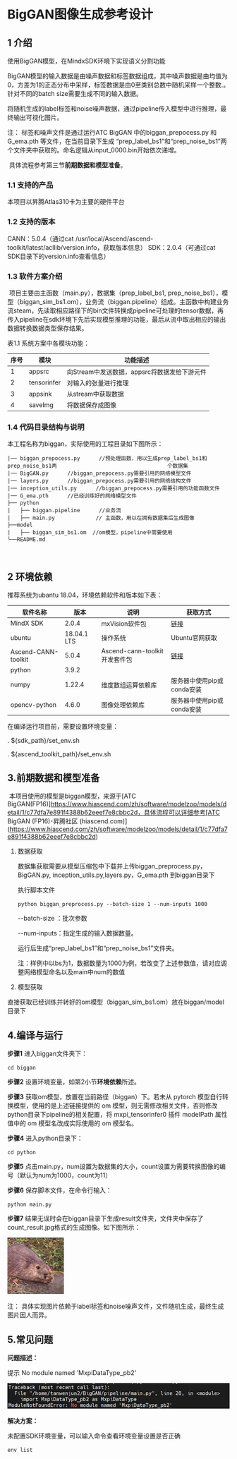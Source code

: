 # BigGAN图像生成参考设计

## 1 介绍
   使用BigGAN模型，在MindxSDK环境下实现语义分割功能

​    BigGAN模型的输入数据是由噪声数据和标签数据组成，其中噪声数据是由均值为0，方差为1的正态分布中采样，标签数据是由0至类别总数中随机采样一个整数.。针对不同的batch size需要生成不同的输入数据。   

​    将随机生成的label标签和noise噪声数据，通过pipeline传入模型中进行推理，最终输出可视化图片。

注： 标签和噪声文件是通过运行ATC BigGAN 中的biggan_prepocess.py 和G_ema.pth 等文件，在当前目录下生成 “prep_label_bs1”和“prep_noise_bs1”两个文件夹中获取的。命名逻辑从input_0000.bin开始依次递增。

​     具体流程参考第三节**前期数据和模型准备**。



### 1.1 支持的产品

本项目以昇腾Atlas310卡为主要的硬件平台

### 1.2 支持的版本

CANN：5.0.4（通过cat /usr/local/Ascend/ascend-toolkit/latest/acllib/version.info，获取版本信息）
SDK：2.0.4（可通过cat SDK目录下的version.info查看信息）


### 1.3 软件方案介绍

​        项目主要由主函数（main.py），数据集（prep_label_bs1, prep_noise_bs1），模型（biggan_sim_bs1.om），业务流（biggan.pipeline）组成。
​       主函数中构建业务流steam，先读取相应路径下的bin文件转换成pipeline可处理的tensor数据，再传入pipeline在sdk环境下先后实现模型推理的功能，最后从流中取出相应的输出数据转换数据类型保存结果。

表1.1 系统方案中各模块功能：

| 序号 | 模块        | 功能描述                                     |
| ---- | ----------- | -------------------------------------------- |
| 1    | appsrc      | 向Stream中发送数据，appsrc将数据发给下游元件 |
| 2    | tensorinfer | 对输入的张量进行推理                         |
| 3    | appsink     | 从stream中获取数据                           |
| 4    | saveImg     | 将数据保存成图像                             |


### 1.4 代码目录结构与说明

本工程名称为biggan，实际使用的工程目录如下图所示：     

```
|── biggan_prepocess.py      //预处理函数，用以生成prep_label_bs1和prep_noise_bs1两                                   个数据集
|── BigGAN.py      //biggan_prepocess.py需要引用的网络模型文件
|── layers.py      //biggan_prepocess.py需要引用的网络结构文件
|── inception_utils.py      //biggan_prepocess.py需要引用的功能函数文件
|── G_ema.pth      //已经训练好的网络模型文件
├── python  
|   ├── biggan.pipeline      //业务流
|   ├── main.py             // 主函数，用以在拥有数据集后生成图像
├──model
|   ├── biggan_sim_bs1.om  //om模型，pipeline中需要使用
└──README.md          
```



​            

## 2 环境依赖


推荐系统为ubantu 18.04，环境依赖软件和版本如下表：

| 软件名称            | 版本        | 说明                          | 获取方式                                                     |
| ------------------- | ----------- | ----------------------------- | ------------------------------------------------------------ |
| MindX SDK           | 2.0.4       | mxVision软件包                | [链接](https://gitee.com/link?target=https%3A%2F%2Fwww.hiascend.com%2Fsoftware%2FMindx-sdk) |
| ubuntu              | 18.04.1 LTS | 操作系统                      | Ubuntu官网获取                                               |
| Ascend-CANN-toolkit | 5.0.4       | Ascend-cann-toolkit开发套件包 | [链接](https://gitee.com/link?target=https%3A%2F%2Fwww.hiascend.com%2Fsoftware%2Fcann%2Fcommercial) |
| python              | 3.9.2       |                               |                                                              |
| numpy               | 1.22.4      | 维度数组运算依赖库            | 服务器中使用pip或conda安装                                   |
| opencv-python       | 4.6.0       | 图像处理依赖库                | 服务器中使用pip或conda安装                                   |



在编译运行项目前，需要设置环境变量：

. ${sdk_path}/set_env.sh

. ${ascend_toolkit_path}/set_env.sh

## 3.前期数据和模型准备

​      本项目使用的模型是biggan模型，来源于[ATC BigGAN(FP16)]https://www.hiascend.com/zh/software/modelzoo/models/detail/1/c77dfa7e891f4388b62eeef7e8cbbc2d，具体流程可以详细参考[ATC BigGAN (FP16)-昇腾社区 (hiascend.com)](https://www.hiascend.com/zh/software/modelzoo/models/detail/1/c77dfa7e891f4388b62eeef7e8cbbc2d)

1. 数据获取

   数据集获取需要从模型压缩包中下载并上传biggan_preprocess.py，BigGAN.py, inception_utils.py,layers.py，G_ema.pth 到biggan目录下

   执行脚本文件

   ```
   python biggan_preprocess.py --batch-size 1 --num-inputs 1000
   ```

   --batch-size ：批次参数

   --num-inputs：指定生成的输入数据数量。

   运行后生成“prep_label_bs1”和“prep_noise_bs1”文件夹。

   注：样例中以bs为1，数据数量为1000为例，若改变了上述参数值，请对应调整网络模型命名以及main中num的数值

2. 模型获取

​        直接获取已经训练并转好的om模型（biggan_sim_bs1.om）放在biggan/model目录下

## 4.编译与运行



**步骤1** 进入biggan文件夹下：

```
cd biggan
```

**步骤2**  设置环境变量，如第2小节**环境依赖**所述。

**步骤3**   获取om模型，放置在当前路径（biggan）下。若未从 pytorch 模型自行转换模型，使用的是上述链接提供的  om 模型，则无需修改相关文件，否则修改 python目录下pipeline的相关配置，将 mxpi_tensorinfer0 插件 modelPath 属性值中的 om 模型名改成实际使用的 om 模型名。

**步骤4**  进入python目录下：

```
cd python
```

**步骤5**  点击main.py，num设置为数据集的大小，count设置为需要转换图像的编号（默认为num为1000，count为11）

**步骤6**  保存脚本文件，在命令行输入：

```
python main.py
```

**步骤7**   结果无误时会在biggan目录下生成result文件夹，文件夹中保存了count_result.jpg格式的生成图像。如下图所示：



![3](result.jpg)

注： 具体实现图片依赖于label标签和noise噪声文件，文件随机生成，最终生成图片因人而异。

## 5.常见问题

**问题描述：**

提示 No module named 'MxpiDataType_pb2'

![1](SDK.jpg)

**解决方案：**

未配置SDK环境变量，可以输入命令查看环境变量设置是否正确

```
env list
```



